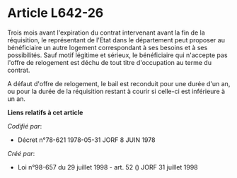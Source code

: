 # Article L642-26

Trois mois avant l'expiration du contrat intervenant avant la fin de la réquisition, le représentant de l'Etat dans le
département peut proposer au bénéficiaire un autre logement correspondant à ses besoins et à ses possibilités. Sauf motif
légitime et sérieux, le bénéficiaire qui n'accepte pas l'offre de relogement est déchu de tout titre d'occupation au terme du
contrat.

A défaut d'offre de relogement, le bail est reconduit pour une durée d'un an, ou pour la durée de la réquisition restant à
courir si celle-ci est inférieure à un an.

**Liens relatifs à cet article**

_Codifié par_:

  - Décret n°78-621 1978-05-31 JORF 8 JUIN 1978

_Créé par_:

  - Loi n°98-657 du 29 juillet 1998 - art. 52 () JORF 31 juillet 1998
